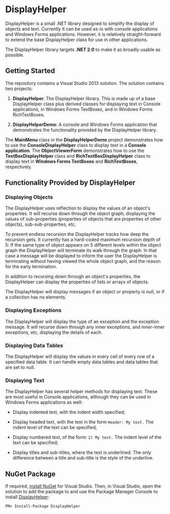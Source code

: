 # DisplayHelper
DisplayHelper is a small .NET library designed to simplify the display of objects and text.  Currently it can be used as-is with console applications and Windows Forms applications.  However, it is relatively straight-forward to extend the base DisplayHelper class for use in other applications.

The DisplayHelper library targets **.NET 2.0** to make it as broadly usable as possible.

## Getting Started
The repository contains a Visual Studio 2013 solution.  The solution contains two projects:

1. **DisplayHelper**: The DisplayHelper library.  This is made up of a base DisplayHelper class plus derived classes for displaying text in Console applications, in Windows Forms TextBoxes, and in Windows Forms RichTextBoxes.

2. **DisplayHelperDemo**: A console and Windows Forms application that demonstrates the functionality provided by the DisplayHelper library.

The **MainMenu** class in the **DisplayHelperDemo** project demonstrates how to use the **ConsoleDisplayHelper** class to display text in a **Console application**.  The **ObjectViewerForm** demonstrates how to use the **TextBoxDisplayHelper** class and **RichTextBoxDisplayHelper** class to display text in **Windows Forms TextBoxes** and **RichTextBoxes**, respectively.

## Functionality Provided by DisplayHelper

### Displaying Objects
The DisplayHelper uses reflection to display the values of an object's properties.  It will recurse down through the object graph, displaying the values of sub-properties (properties of objects that are properties of other objects), sub-sub-properties, etc.

To prevent endless recursion the DisplayHelper tracks how deep the recursion gets.  It currently has a hard-coded maximum recursion depth of 5: If the same type of object appears on 5 different levels within the object graph the DisplayHelper will terminate its walk through the graph.  In that case a message will be displayed to inform the user the DisplayHelper is terminating without having viewed the whole object graph, and the reason for the early termination.

In addition to recursing down through an object's properties, the DisplayHelper can display the properties of lists or arrays of objects.

The DisplayHelper will display messages if an object or property is null, or if a collection has no elements.

### Displaying Exceptions
The DisplayHelper will display the type of an exception and the exception message.  It will recurse down through any inner exceptions, and inner-inner exceptions, etc, displaying the details of each.

### Displaying Data Tables
The DisplayHelper will display the values in every cell of every row of a specified data table.  It can handle empty data tables and data tables that are set to null.

### Displaying Text
The DisplayHelper has several helper methods for displaying text.  These are most useful in Console applications, although they can be used in Windows Forms applications as well:

* Display indented text, with the indent width specified;

* Display headed text, with the text in the form `Header: My text.`  The indent level of the text can be specified;

* Display numbered text, of the form: `2) My text.`  The indent level of the text can be specified;

* Display titles and sub-titles, where the text is underlined.  The only difference between a title and sub-title is the style of the underline.

## NuGet Package
If required, [install NuGet](http://docs.nuget.org/docs/start-here/installing-nuget) for Visual Studio. Then, in Visual Studio, open the solution to add the package to and use the Package Manager Console to install [DisplayHelper](https://www.nuget.org/packages/DisplayHelper/):

    PM> Install-Package DisplayHelper
